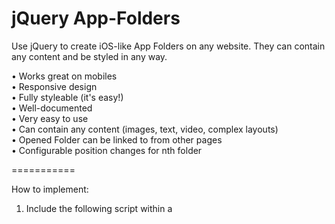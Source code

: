 jQuery App-Folders
===========

Use jQuery to create iOS-like App Folders on any website. They can contain any content and be styled in any way.

• Works great on mobiles  
• Responsive design  
• Fully styleable (it's easy!)  
• Well-documented  
• Very easy to use  
• Can contain any content (images, text, video, complex layouts)  
• Opened Folder can be linked to from other pages  
• Configurable position changes for nth folder  


===========

How to implement:

1. Include the following script within a <script> tag.  

	$(function() {
		$('.app-folders-container').appFolders();
	});
							
2. Then, include the following elements:  

	<!--This is what you call in the function above-->
	<div class="app-folders-container"> 
		
		<!-- jaf-row 1 (You can have as many rows as you like) -->
	    <div class="jaf-row jaf-container">
	    
	      <!--You can have as many folders as you like-->
	      <!--Folder's ID must match Class of the item that it opens-->
	      <div class="folder" id="uno">
	        
	        <!--Anything wrapped by this link can open the content on click.-->
	        <a href="#">
	          <p>Folder 1</p>
	        </a>
	      </div><!--End Folder-->
	    </div><!--End Row-->
	    
	    
	    <!--Now, include the content that you want to show for each Folder-->
	
	    <!-- CLASS must equal the ID of the item that calls it.-->
	    <div class="folderContent uno">
	      <div class="jaf-container">
	      
	        <!--Add whatever HTML you want in this area-->
	        <p>Content for folder one.</p>
	      
	      </div>
	    </div><!-- End folderContent uno-->
	    
	</div><!--End app-folders-container-->


==========

OPTIONS

You can pass these options through when you call the function:  

	$('.app-folders-container').appFolders({
	
		// Opacity of non-selected items
		opacity: .2,
		
		// Adjust the margin-top for the folder area based on row selected?
		marginTopAdjust: true,
		// If margin-top-adjust is "true", the natural margin-top for the area
		marginTopBase: 0,
		// If margin-top-adjust is "true", the absolute value of the increment of margin-top per row
		marginTopIncrement: 50,
		
		// Time (in ms) for transitions
		animationSpeed: 200,
		
		// Use URL rewriting?
		URLrewrite: true,
		// If URL rewrite is enabled, the URL base of the page where used.
		URLbase: "/barebones/",
		
		// a jQuery selector containing links to content within a jQuery App Folder
		internalLinkSelector: ".jaf-internal a"
	});